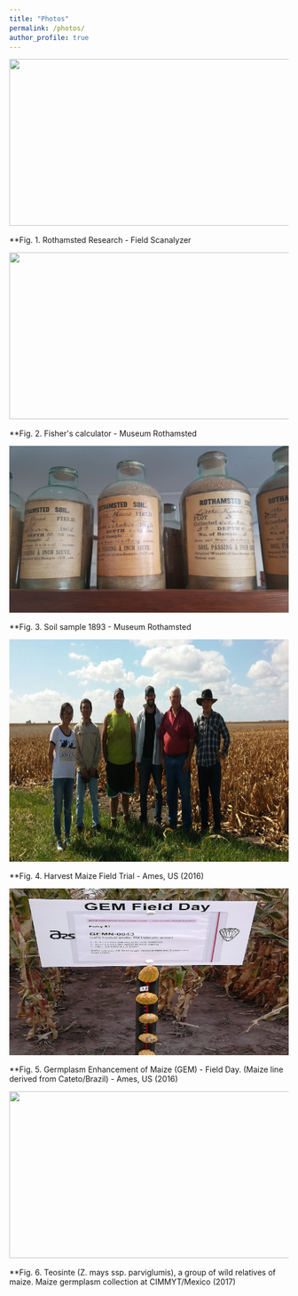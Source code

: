 ```yaml
---
title: "Photos"
permalink: /photos/
author_profile: true
---
```


<img src="https://raw.githubusercontent.com/DaniloLyra/danilolyra.github.io/master/images/UK1.jpg" width="600" height="300">

**Fig. 1. Rothamsted Research - Field Scanalyzer 

<img src="https://raw.githubusercontent.com/DaniloLyra/danilolyra.github.io/master/images/UK2.jpg" width="600" height="300">

**Fig. 2. Fisher's calculator - Museum Rothamsted

<img src="https://raw.githubusercontent.com/DaniloLyra/danilolyra.github.io/master/images/UK3.jpg" width="600" height="300">

**Fig. 3. Soil sample 1893 - Museum Rothamsted 

<img src="https://raw.githubusercontent.com/DaniloLyra/danilolyra.github.io/master/images/US1.jpg" width="700" height="400">

**Fig. 4. Harvest Maize Field Trial - Ames, US (2016)

<img src="https://raw.githubusercontent.com/DaniloLyra/danilolyra.github.io/master/images/US2.jpg" width="600" height="300">

**Fig. 5. Germplasm Enhancement of Maize (GEM) - Field Day. (Maize line derived from Cateto/Brazil) - Ames, US (2016)

<img src="https://raw.githubusercontent.com/DaniloLyra/danilolyra.github.io/master/images/MX1.jpg" width="600" height="300">

**Fig. 6. Teosinte (Z. mays ssp. parviglumis), a group of wild relatives of maize. Maize germplasm collection at CIMMYT/Mexico (2017)


